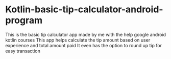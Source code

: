 # Kotlin-basic-tip-calculator-android-program

This is the basic tip calculator app made by me with the help google android kotlin courses 
This app helps calculate the tip amount based on user experience and total amount paid
It even has the option to round up tip for easy transaction

